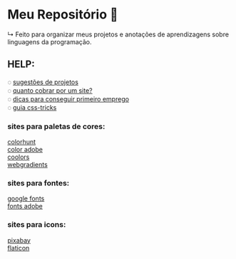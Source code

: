 # Meu Repositório 🚀
  ↳  Feito para organizar meus projetos e anotações de aprendizagens sobre linguagens da programação.

##

## HELP: 

◌ [sugestões de projetos](https://github.com/rafaballerini/10ProjetosHTMLeCSS)<br>
◌ [quanto cobrar por um site?](https://github.com/rafaballerini/QuantoCobrarPorSite)<br>
◌ [dicas para conseguir primeiro emprego](https://youtu.be/kjIgcgqqh38)<br>
◌ [guia css-tricks](https://css-tricks.com/snippets/css/a-guide-to-flexbox/)

### sites para paletas de cores:

[colorhunt](https://colorhunt.co/)<br>
[color adobe](https://color.adobe.com/pt/create/color-wheel)<br>
[coolors](https://coolors.co/)<br>
[webgradients](https://webgradients.com/)<br>

### sites para fontes:
[google fonts](https://fonts.google.com/)<br>
[fonts adobe](https://fonts.adobe.com/)<br>

### sites para icons:
[pixabay](https://pixabay.com/pt/)<br>
[flaticon](https://www.flaticon.com/)<br>
